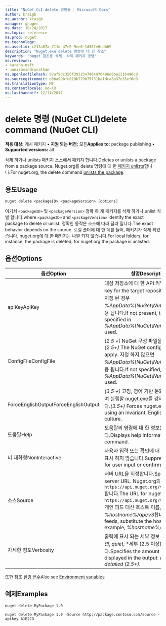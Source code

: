 ```yaml
---
title: "NuGet CLI delete 명령을 | Microsoft Docs"
author: kraigb
ms.author: kraigb
manager: ghogen
ms.date: 10/24/2017
ms.topic: reference
ms.prod: nuget
ms.technology: 
ms.assetid: c213a07a-711d-47e0-9ee6-1d582e6cdb69
description: "Nuget.exe delete 명령에 대 한 참조"
keywords: "nuget 참조를 삭제, 삭제 패키지 명령"
ms.reviewer:
- karann-msft
- unniravindranathan
ms.openlocfilehash: 92af9dc356f3932347864976496e0ba1216496c9
ms.sourcegitcommit: d0ba99bfe019b779b75731bafdca8a37e35ef0d9
ms.translationtype: MT
ms.contentlocale: ko-KR
ms.lasthandoff: 12/14/2017
---
```

# <a name="delete-command-nuget-cli"></a><span data-ttu-id="5653a-104">delete 명령 (NuGet CLI)</span><span class="sxs-lookup"><span data-stu-id="5653a-104">delete command (NuGet CLI)</span></span>

<span data-ttu-id="5653a-105">**적용 대상:** 게시 패키지 &bullet; **지원 되는 버전:** 모든</span><span class="sxs-lookup"><span data-stu-id="5653a-105">**Applies to:** package publishing &bullet; **Supported versions:** all</span></span>

<span data-ttu-id="5653a-106">삭제 하거나 unlists 패키지 소스에서 패키지 합니다.</span><span class="sxs-lookup"><span data-stu-id="5653a-106">Deletes or unlists a package from a package source.</span></span> <span data-ttu-id="5653a-107">Nuget.org를 delete 명령에 대 한 [패키지 unlists](../policies/Deleting-Packages.md)합니다.</span><span class="sxs-lookup"><span data-stu-id="5653a-107">For nuget.org, the delete command [unlists the package](../policies/Deleting-Packages.md).</span></span>

## <a name="usage"></a><span data-ttu-id="5653a-108">용도</span><span class="sxs-lookup"><span data-stu-id="5653a-108">Usage</span></span>

```
nuget delete <packageID> <packageVersion> [options]
```

<span data-ttu-id="5653a-109">여기서 `<packageID>` 및 `<packageVersion>` 정확 하 게 패키지를 삭제 하거나 unlist 식별 합니다.</span><span class="sxs-lookup"><span data-stu-id="5653a-109">where `<packageID>` and `<packageVersion>` identify the exact package to delete or unlist.</span></span> <span data-ttu-id="5653a-110">정확한 동작은 소스에 따라 달라 집니다.</span><span class="sxs-lookup"><span data-stu-id="5653a-110">The exact behavior depends on the source.</span></span> <span data-ttu-id="5653a-111">로컬 폴더에 대 한 예를 들어, 패키지가 삭제 되었습니다. nuget.org에 대 한 패키지는 나열 되지 않습니다.</span><span class="sxs-lookup"><span data-stu-id="5653a-111">For local folders, for instance, the package is deleted; for nuget.org the package is unlisted.</span></span>

## <a name="options"></a><span data-ttu-id="5653a-112">옵션</span><span class="sxs-lookup"><span data-stu-id="5653a-112">Options</span></span>

| <span data-ttu-id="5653a-113">옵션</span><span class="sxs-lookup"><span data-stu-id="5653a-113">Option</span></span> | <span data-ttu-id="5653a-114">설명</span><span class="sxs-lookup"><span data-stu-id="5653a-114">Description</span></span> |
| --- | --- |
| <span data-ttu-id="5653a-115">apiKey</span><span class="sxs-lookup"><span data-stu-id="5653a-115">ApiKey</span></span> | <span data-ttu-id="5653a-116">대상 저장소에 대 한 API 키입니다.</span><span class="sxs-lookup"><span data-stu-id="5653a-116">The API key for the target repository.</span></span> <span data-ttu-id="5653a-117">없음, 1에 지정 된 경우 *%AppData%\NuGet\NuGet.Config* 사용 됩니다.</span><span class="sxs-lookup"><span data-stu-id="5653a-117">If not present, the one specified in *%AppData%\NuGet\NuGet.Config* is used.</span></span> |
| <span data-ttu-id="5653a-118">ConfigFile</span><span class="sxs-lookup"><span data-stu-id="5653a-118">ConfigFile</span></span> | <span data-ttu-id="5653a-119">*(2.5 +)*  NuGet 구성 파일을 적용 합니다.</span><span class="sxs-lookup"><span data-stu-id="5653a-119">*(2.5+)* The NuGet configuration file to apply.</span></span> <span data-ttu-id="5653a-120">지정 하지 않으면 *%AppData%\NuGet\NuGet.Config* 사용 됩니다.</span><span class="sxs-lookup"><span data-stu-id="5653a-120">If not specified, *%AppData%\NuGet\NuGet.Config* is used.</span></span> |
| <span data-ttu-id="5653a-121">ForceEnglishOutput</span><span class="sxs-lookup"><span data-stu-id="5653a-121">ForceEnglishOutput</span></span> | <span data-ttu-id="5653a-122">*(3.5 +)*  고정, 영어 기반 문화권을 사용 하 여 실행할 nuget.exe를 강제로 수행 합니다.</span><span class="sxs-lookup"><span data-stu-id="5653a-122">*(3.5+)* Forces nuget.exe to run using an invariant, English-based culture.</span></span> |
| <span data-ttu-id="5653a-123">도움말</span><span class="sxs-lookup"><span data-stu-id="5653a-123">Help</span></span> | <span data-ttu-id="5653a-124">도움말의 명령에 대 한 정보를 표시 합니다.</span><span class="sxs-lookup"><span data-stu-id="5653a-124">Displays help information for the command.</span></span> |
| <span data-ttu-id="5653a-125">비 대화형</span><span class="sxs-lookup"><span data-stu-id="5653a-125">NonInteractive</span></span> | <span data-ttu-id="5653a-126">사용자 입력 또는 확인에 대 한 프롬프트를 표시 하지 않습니다.</span><span class="sxs-lookup"><span data-stu-id="5653a-126">Suppresses prompts for user input or confirmations.</span></span> |
| <span data-ttu-id="5653a-127">소스</span><span class="sxs-lookup"><span data-stu-id="5653a-127">Source</span></span> | <span data-ttu-id="5653a-128">서버 URL을 지정합니다.</span><span class="sxs-lookup"><span data-stu-id="5653a-128">Specifies the server URL.</span></span> <span data-ttu-id="5653a-129">Nuget.org의 URL은 `https://api.nuget.org/v3/index.json`합니다.</span><span class="sxs-lookup"><span data-stu-id="5653a-129">The URL for nuget.org is `https://api.nuget.org/v3/index.json`.</span></span> <span data-ttu-id="5653a-130">개인 피드 대신 호스트 이름, 예를 들어 *%hostname%/api/v3*합니다.</span><span class="sxs-lookup"><span data-stu-id="5653a-130">For private feeds, substitute the host name, for example, *%hostname%/api/v3*.</span></span> |
| <span data-ttu-id="5653a-131">자세한 정도</span><span class="sxs-lookup"><span data-stu-id="5653a-131">Verbosity</span></span> | <span data-ttu-id="5653a-132">출력에 표시 되는 세부 정보 수준을 지정: *일반*, *quiet*, *세부 (2.5 이상)*합니다.</span><span class="sxs-lookup"><span data-stu-id="5653a-132">Specifies the amount of detail displayed in the output: *normal*, *quiet*, *detailed (2.5+)*.</span></span> |

<span data-ttu-id="5653a-133">또한 참조 [환경 변수](cli-ref-environment-variables.md)</span><span class="sxs-lookup"><span data-stu-id="5653a-133">Also see [Environment variables](cli-ref-environment-variables.md)</span></span>

## <a name="examples"></a><span data-ttu-id="5653a-134">예제</span><span class="sxs-lookup"><span data-stu-id="5653a-134">Examples</span></span>

```
nuget delete MyPackage 1.0

nuget delete MyPackage 1.0 -Source http://package.contoso.com/source -apikey A1B2C3
```
